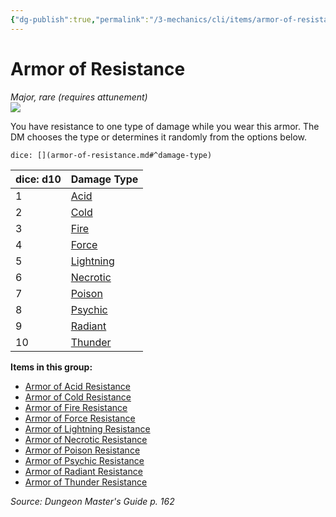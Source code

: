 ```yaml
---
{"dg-publish":true,"permalink":"/3-mechanics/cli/items/armor-of-resistance/","tags":["ttrpg-cli/compendium/src/5e/dmg","ttrpg-cli/item/attunement/required","ttrpg-cli/item/rarity/rare","ttrpg-cli/item/tier/major","ttrpg-cli/item/wondrous/generic-variant"],"noteIcon":""}
---
```


# Armor of Resistance
*Major, rare (requires attunement)*  
![](3-Mechanics/CLI/items/img/armor-of-resistance.webp#right)


You have resistance to one type of damage while you wear this armor. The DM chooses the type or determines it randomly from the options below.

`dice: [](armor-of-resistance.md#^damage-type)`

| dice: d10 | Damage Type |
|-----------|-------------|
| 1 | [Acid](3-Mechanics/CLI/items/armor-of-acid-resistance.md) |
| 2 | [Cold](3-Mechanics/CLI/items/armor-of-cold-resistance.md) |
| 3 | [Fire](3-Mechanics/CLI/items/armor-of-fire-resistance.md) |
| 4 | [Force](3-Mechanics/CLI/items/armor-of-force-resistance.md) |
| 5 | [Lightning](3-Mechanics/CLI/items/armor-of-lightning-resistance.md) |
| 6 | [Necrotic](3-Mechanics/CLI/items/armor-of-necrotic-resistance.md) |
| 7 | [Poison](3-Mechanics/CLI/items/armor-of-poison-resistance.md) |
| 8 | [Psychic](3-Mechanics/CLI/items/armor-of-psychic-resistance.md) |
| 9 | [Radiant](3-Mechanics/CLI/items/armor-of-radiant-resistance.md) |
| 10 | [Thunder](3-Mechanics/CLI/items/armor-of-thunder-resistance.md) |{ #damage-type}


**Items in this group:**

- [Armor of Acid Resistance](3-Mechanics/CLI/items/armor-of-acid-resistance.md)
- [Armor of Cold Resistance](3-Mechanics/CLI/items/armor-of-cold-resistance.md)
- [Armor of Fire Resistance](3-Mechanics/CLI/items/armor-of-fire-resistance.md)
- [Armor of Force Resistance](3-Mechanics/CLI/items/armor-of-force-resistance.md)
- [Armor of Lightning Resistance](3-Mechanics/CLI/items/armor-of-lightning-resistance.md)
- [Armor of Necrotic Resistance](3-Mechanics/CLI/items/armor-of-necrotic-resistance.md)
- [Armor of Poison Resistance](3-Mechanics/CLI/items/armor-of-poison-resistance.md)
- [Armor of Psychic Resistance](3-Mechanics/CLI/items/armor-of-psychic-resistance.md)
- [Armor of Radiant Resistance](3-Mechanics/CLI/items/armor-of-radiant-resistance.md)
- [Armor of Thunder Resistance](3-Mechanics/CLI/items/armor-of-thunder-resistance.md)

*Source: Dungeon Master's Guide p. 162*